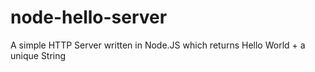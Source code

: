 # node-hello-server
A simple HTTP Server written in Node.JS which returns Hello World + a unique String
